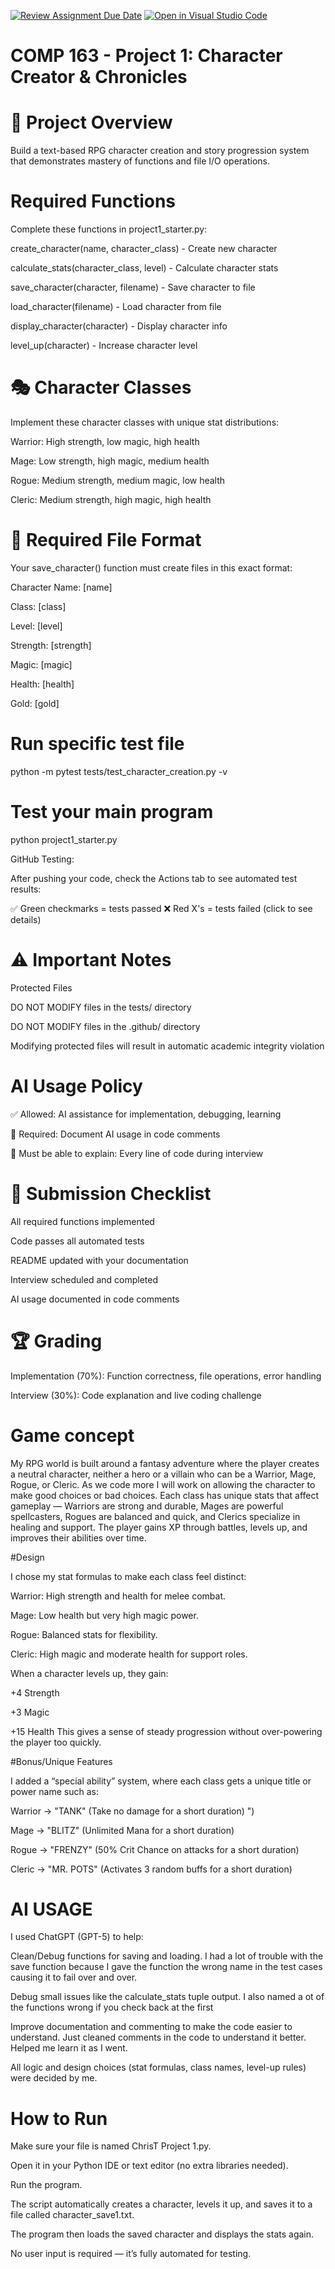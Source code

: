 [![Review Assignment Due Date](https://classroom.github.com/assets/deadline-readme-button-22041afd0340ce965d47ae6ef1cefeee28c7c493a6346c4f15d667ab976d596c.svg)](https://classroom.github.com/a/JTXl4WMa)
[![Open in Visual Studio Code](https://classroom.github.com/assets/open-in-vscode-2e0aaae1b6195c2367325f4f02e2d04e9abb55f0b24a779b69b11b9e10269abc.svg)](https://classroom.github.com/online_ide?assignment_repo_id=21346433&assignment_repo_type=AssignmentRepo)
# COMP 163 - Project 1: Character Creator & Chronicles
# 🎯 Project Overview

Build a text-based RPG character creation and story progression system that demonstrates mastery of functions and file I/O operations.

# Required Functions 
Complete these functions in project1_starter.py:

create_character(name, character_class) - Create new character

calculate_stats(character_class, level) - Calculate character stats

save_character(character, filename) - Save character to file

load_character(filename) - Load character from file

display_character(character) - Display character info

level_up(character) - Increase character level

# 🎭 Character Classes
Implement these character classes with unique stat distributions:


Warrior: High strength, low magic, high health

Mage: Low strength, high magic, medium health

Rogue: Medium strength, medium magic, low health

Cleric: Medium strength, high magic, high health

# 📁 Required File Format
Your save_character() function must create files in this exact format:

Character Name: [name]

Class: [class]

Level: [level]

Strength: [strength]

Magic: [magic]

Health: [health]

Gold: [gold]


# Run specific test file
python -m pytest tests/test_character_creation.py -v

# Test your main program
python project1_starter.py

GitHub Testing:

After pushing your code, check the Actions tab to see automated test results:

✅ Green checkmarks = tests passed
❌ Red X's = tests failed (click to see details)

# ⚠️ Important Notes
Protected Files

DO NOT MODIFY files in the tests/ directory

DO NOT MODIFY files in the .github/ directory

Modifying protected files will result in automatic academic integrity violation

# AI Usage Policy

✅ Allowed: AI assistance for implementation, debugging, learning

📝 Required: Document AI usage in code comments

🎯 Must be able to explain: Every line of code during interview

# 📝 Submission Checklist

 All required functions implemented
 
 Code passes all automated tests
 
 README updated with your documentation
 
 Interview scheduled and completed
 
 AI usage documented in code comments

# 🏆 Grading

Implementation (70%): Function correctness, file operations, error handling

Interview (30%): Code explanation and live coding challenge


# Game concept

My RPG world is built around a fantasy adventure where the player creates a neutral character, neither a hero or a villain who can be a Warrior, Mage, Rogue, or Cleric. As we code more I will work on allowing the character to make good choices or bad choices. Each class has unique stats that affect gameplay — Warriors are strong and durable, Mages are powerful spellcasters, Rogues are balanced and quick, and Clerics specialize in healing and support. The player gains XP through battles, levels up, and improves their abilities over time.

#Design 

I chose my stat formulas to make each class feel distinct:

Warrior: High strength and health for melee combat.

Mage: Low health but very high magic power.

Rogue: Balanced stats for flexibility.

Cleric: High magic and moderate health for support roles.

When a character levels up, they gain:

+4 Strength

+3 Magic

+15 Health
This gives a sense of steady progression without over-powering the player too quickly.

#Bonus/Unique Features

I added a “special ability” system, where each class gets a unique title or power name such as:

Warrior → "TANK"  (Take no damage for a short duration) ")

Mage → "BLITZ"  (Unlimited Mana for a short duration)

Rogue → "FRENZY"  (50% Crit Chance on attacks for a short duration)

Cleric → "MR. POTS"  (Activates 3 random buffs for a short duration)

# AI USAGE

I used ChatGPT (GPT-5) to help:

Clean/Debug functions for saving and loading. I had a lot of trouble with the save function because I gave the function the wrong name in the test cases causing it to fail over and over. 

Debug small issues like the calculate_stats tuple output. I also named a ot of the functions wrong if you check back at the first 

Improve documentation and commenting to make the code easier to understand. Just cleaned comments in the code to understand it better. Helped me learn it as I went.

All logic and design choices (stat formulas, class names, level-up rules) were decided by me.

# How to Run

Make sure your file is named ChrisT Project 1.py.

Open it in your Python IDE or text editor (no extra libraries needed).

Run the program.

The script automatically creates a character, levels it up, and saves it to a file called character_save1.txt.

The program then loads the saved character and displays the stats again.

No user input is required — it’s fully automated for testing.
